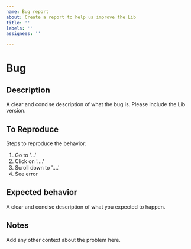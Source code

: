 ```yaml
---
name: Bug report
about: Create a report to help us improve the Lib
title: ''
labels: ''
assignees: ''

---
```


# Bug
## Description
A clear and concise description of what the bug is. Please include the Lib version.

## To Reproduce
Steps to reproduce the behavior:
1. Go to '...'
2. Click on '....'
3. Scroll down to '....'
4. See error

## Expected behavior
A clear and concise description of what you expected to happen.

## Notes
Add any other context about the problem here.
